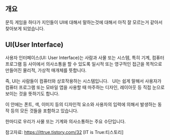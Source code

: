 개요
---

문득 게임을 하다가 지인들이 UI에 대해서 말하는것에 대해서 아직 잘 모르는거 같아서 찾아보게 되었습니다.

UI(User Interface)
---

사용자 인터페이스(UI: User Interface)는 사람과 사물 또는 시스템, 특히 기계, 컴퓨터 프로그램 등 사이에서 의사소통을 할 수 있도록 일시적 또는 영구적인 접근을 목적으로 만들어진 물리적, 가상적 매개체를 뜻합니다.

즉, UI는 사람들이 컴퓨터와 상호작용하는 시스템입니다.
 
UI는 쉽게 말해서 사용자가 컴퓨터 프로그램 또는 모바일 앱을 사용할 때 마주하는 디자인, 레이아웃 등 직접 눈으로 보이는 것을 뜻하기도 합니다. 

이 안에는 폰트, 색, 이미지 등의 디자인적 요소와 사용자의 입력에 의해서 발생하는 동작 등의 모든 것들을 포함하고 있습니다. 

한마디로 우리가 사물 또는 기계와 의사소통하는 주요 수단입니다.


참고자료: https://ittrue.tistory.com/32 [IT is True:티스토리]
